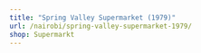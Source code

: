 ```yaml
---
title: "Spring Valley Supermarket (1979)"
url: /nairobi/spring-valley-supermarket-1979/
shop: Supermarkt
---
```

